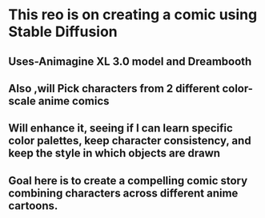 # This reo is on creating a comic using Stable Diffusion

## Uses-Animagine XL 3.0 model and Dreambooth

## Also ,will Pick characters from 2 different color-scale anime comics

## Will enhance it, seeing if I can learn specific color palettes, keep character consistency, and keep the style in which objects are drawn

## Goal here is to create a compelling comic story combining characters across different anime cartoons.
